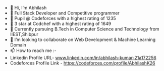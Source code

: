 - 👋 Hi, I’m Abhilash
- 👀 Full Stack Developer and Competitive programmer
- 👀 Pupil @ Codeforces with a highest rating of 1235
- 👀 3 star at Codchef with a highest rating of 1649
- 🌱 Currently pursuing B.Tech in Computer Science and Technology from IIEST,Shibpur
- 💞️ I’m looking to collaborate on Web Development & Machine Learning Domain
- 📫 How to reach me :-
- Linkedin Profile URL- www.linkedin.com/in/abhilash-kumar-21a172256
- Codeforces Profile Link - https://codeforces.com/profile/AbhilashK26

<!---
AbhilashK26/AbhilashK26 is a ✨ special ✨ repository because its `README.md` (this file) appears on your GitHub profile.
You can click the Preview link to take a look at your changes.
--->
